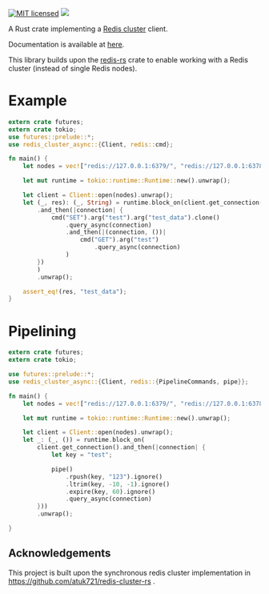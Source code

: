 [![MIT licensed](https://img.shields.io/badge/license-MIT-blue.svg)](./LICENSE) [![](http://meritbadge.herokuapp.com/redis_cluster_async)](https://crates.io/crates/redis_cluster_async)

A Rust crate implementing a [Redis cluster](https://redis.io/topics/cluster-tutorial) client.

Documentation is available at [here](https://docs.rs/redis_cluster_async/*/redis_cluster_async/).

This library builds upon the [redis-rs](https://github.com/mitsuhiko/redis-rs) crate to enable working with a Redis cluster (instead of single Redis nodes).

# Example

```rust
extern crate futures;
extern crate tokio;
use futures::prelude::*;
use redis_cluster_async::{Client, redis::cmd};

fn main() {
    let nodes = vec!["redis://127.0.0.1:6379/", "redis://127.0.0.1:6378/", "redis://127.0.0.1:6377/"];

    let mut runtime = tokio::runtime::Runtime::new().unwrap();

    let client = Client::open(nodes).unwrap();
    let (_, res): (_, String) = runtime.block_on(client.get_connection()
        .and_then(|connection| {
            cmd("SET").arg("test").arg("test_data").clone()
                .query_async(connection)
                .and_then(|(connection, ())| 
                    cmd("GET").arg("test")
                        .query_async(connection)
                )
        })
        )
        .unwrap();

    assert_eq!(res, "test_data");
}
```

# Pipelining

```rust
extern crate futures;
extern crate tokio;

use futures::prelude::*;
use redis_cluster_async::{Client, redis::{PipelineCommands, pipe}};

fn main() {
    let nodes = vec!["redis://127.0.0.1:6379/", "redis://127.0.0.1:6378/", "redis://127.0.0.1:6377/"];

    let mut runtime = tokio::runtime::Runtime::new().unwrap();

    let client = Client::open(nodes).unwrap();
    let _: (_, ()) = runtime.block_on(
        client.get_connection().and_then(|connection| {
            let key = "test";

            pipe()
                .rpush(key, "123").ignore()
                .ltrim(key, -10, -1).ignore()
                .expire(key, 60).ignore()
                .query_async(connection)
        }))
        .unwrap();

}
```

## Acknowledgements

This project is built upon the synchronous redis cluster implementation in https://github.com/atuk721/redis-cluster-rs .

